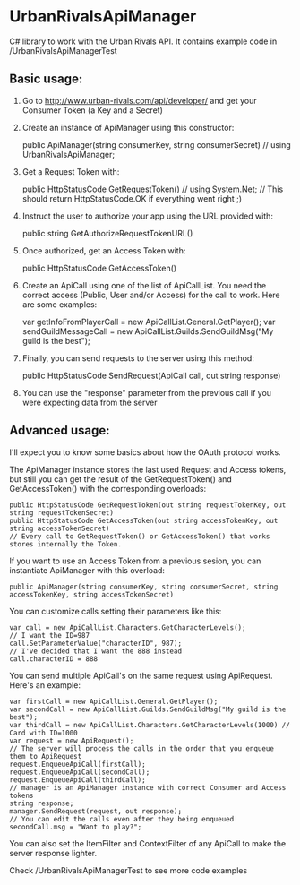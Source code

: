UrbanRivalsApiManager
=====================

C# library to work with the Urban Rivals API. It contains example code in /UrbanRivalsApiManagerTest

Basic usage:
------------
1. Go to http://www.urban-rivals.com/api/developer/ and get your Consumer Token (a Key and a Secret)

2. Create an instance of ApiManager using this constructor:

    public ApiManager(string consumerKey, string consumerSecret)
    // using UrbanRivalsApiManager;

3. Get a Request Token with:

    public HttpStatusCode GetRequestToken()
    // using System.Net;
    // This should return HttpStatusCode.OK if everything went right ;) 

4. Instruct the user to authorize your app using the URL provided with:

    public string GetAuthorizeRequestTokenURL()

5. Once authorized, get an Access Token with:

    public HttpStatusCode GetAccessToken()

6. Create an ApiCall using one of the list of ApiCallList. You need the correct access (Public, User and/or Access) for the call to work.
Here are some examples:

    var getInfoFromPlayerCall = new ApiCallList.General.GetPlayer();
    var sendGuildMessageCall = new ApiCallList.Guilds.SendGuildMsg("My guild is the best");

7. Finally, you can send requests to the server using this method:

    public HttpStatusCode SendRequest(ApiCall call, out string response)

8. You can use the "response" parameter from the previous call if you were expecting data from the server

Advanced usage:
---------------
I'll expect you to know some basics about how the OAuth protocol works.

The ApiManager instance stores the last used Request and Access tokens, but still you can get the result of the GetRequestToken() and GetAccessToken() with the corresponding overloads:

    public HttpStatusCode GetRequestToken(out string requestTokenKey, out string requestTokenSecret)
    public HttpStatusCode GetAccessToken(out string accessTokenKey, out string accessTokenSecret)
    // Every call to GetRequestToken() or GetAccessToken() that works stores internally the Token.

If you want to use an Access Token from a previous sesion, you can instantiate ApiManager with this overload:

    public ApiManager(string consumerKey, string consumerSecret, string accessTokenKey, string accessTokenSecret)

You can customize calls setting their parameters like this:

    var call = new ApiCallList.Characters.GetCharacterLevels();
    // I want the ID=987
    call.SetParameterValue("characterID", 987);
    // I've decided that I want the 888 instead
    call.characterID = 888

You can send multiple ApiCall's on the same request using ApiRequest. Here's an example:

    var firstCall = new ApiCallList.General.GetPlayer();
    var secondCall = new ApiCallList.Guilds.SendGuildMsg("My guild is the best");
    var thirdCall = new ApiCallList.Characters.GetCharacterLevels(1000) // Card with ID=1000
    var request = new ApiRequest();
    // The server will process the calls in the order that you enqueue them to ApiRequest
    request.EnqueueApiCall(firstCall);
    request.EnqueueApiCall(secondCall);
    request.EnqueueApiCall(thirdCall);
    // manager is an ApiManager instance with correct Consumer and Access tokens
    string response;
    manager.SendRequest(request, out response);
    // You can edit the calls even after they being enqueued
    secondCall.msg = "Want to play?";

You can also set the ItemFilter and ContextFilter of any ApiCall to make the server response lighter.

Check /UrbanRivalsApiManagerTest to see more code examples
